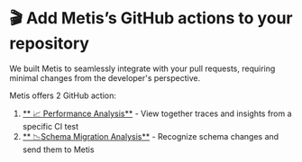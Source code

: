 # 🎬 Add Metis’s GitHub actions to your repository

We built Metis to seamlessly integrate with your pull requests, requiring minimal changes from the developer's perspective.

Metis offers 2 GitHub action:

1. [** 📈 Performance Analysis**](Performance%20Analysis.md) - View together traces and insights from a specific CI test
2. [** 📉Schema Migration Analysis**](Schema%20Migration%20Analysis.md) - Recognize schema changes and send them to Metis
